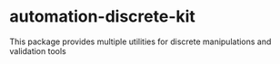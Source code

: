 # automation-discrete-kit
This package provides multiple utilities for discrete manipulations and validation tools

